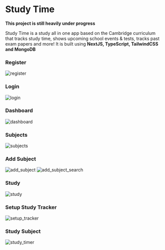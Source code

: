 # Study Time
**This project is still heavily under progress**

Study Time is a study all in one app based on the Cambridge curriculum that tracks study time, shows upcoming school events & tests, tracks past exam papers and more! It is built using **NextJS, TypeScript, TailwindCSS and MongoDB**

### Register
![register](https://user-images.githubusercontent.com/38605132/233506703-051be3be-6545-4515-9bc1-a9f204a57589.png)

### Login
![login](https://user-images.githubusercontent.com/38605132/233506686-a4f02abd-9496-4828-a89f-9d35a6d244ab.png)

### Dashboard
![dashboard](https://user-images.githubusercontent.com/38605132/233506760-4983bfb4-2675-4cc8-9d73-fc80dacb1d87.png)

### Subjects
![subjects](https://user-images.githubusercontent.com/38605132/233506783-fe54d4c3-fce8-416d-aa03-aee2886334f1.png)

### Add Subject
![add_subject](https://user-images.githubusercontent.com/38605132/233506814-f94daf97-9e10-48b5-94bb-cadb370c57cb.png)
![add_subject_search](https://user-images.githubusercontent.com/38605132/233506824-d58784c3-8416-4182-9fa9-fb641d1a657b.png)

### Study
![study](https://user-images.githubusercontent.com/38605132/233506856-d09da2b2-040a-427c-bc17-1d3cf6930347.png)

### Setup Study Tracker
![setup_tracker](https://user-images.githubusercontent.com/38605132/233506880-d9981d14-794f-4f37-97cd-40d32a0c2a5c.png)

### Study Subject
![study_timer](https://user-images.githubusercontent.com/38605132/233506905-54c1c12e-9866-4e8e-a339-62cebf412274.png)
